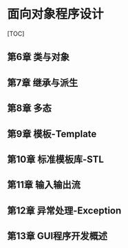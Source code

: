 # 面向对象程序设计

[TOC]

## 第6章 类与对象

## 第7章 继承与派生

## 第8章 多态

## 第9章 模板-Template

## 第10章 标准模板库-STL

## 第11章 输入输出流

## 第12章 异常处理-Exception

## 第13章 GUI程序开发概述
